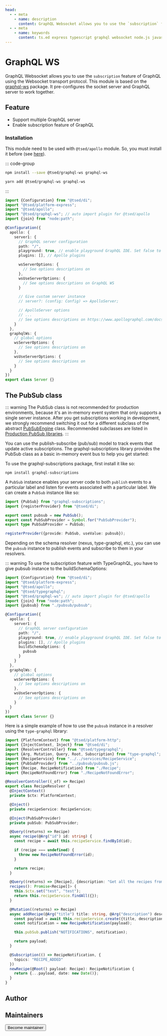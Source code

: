 ```yaml
---
head:
  - - meta
    - name: description
      content: GraphQL Websocket allows you to use the `subscription` feature of GraphQL using the Websocket transport protocol.
  - - meta
    - name: keywords
      content: ts.ed express typescript graphql websocket node.js javascript decorators
---
```


# GraphQL WS

<Banner src="/graphql-ws-large.png" height="200" />

GraphQL Websocket allows you to use the `subscription` feature of GraphQL using the Websocket transport protocol.
This module is based on the [graphql-ws](https://the-guild.dev/graphql/ws) package. It pre-configures the socket server and GraphQL server to work together.

## Feature

- Support multiple GraphQL server
- Enable subscription feature of GraphQL

### Installation

This module need to be used with `@tsed/apollo` module. So, you must install it before (see [here](/tutorials/graphql-apollo.md)).

::: code-group

```bash [Npm]
npm install --save @tsed/graphql-ws graphql-ws
```

```bash [Yarn]
yarn add @tsed/graphql-ws graphql-ws
```

:::

```typescript
import {Configuration} from "@tsed/di";
import "@tsed/platform-express";
import "@tsed/apollo";
import "@tsed/graphql-ws"; // auto import plugin for @tsed/apollo
import {join} from "node:path";

@Configuration({
  apollo: {
    server1: {
      // GraphQL server configuration
      path: "/",
      playground: true, // enable playground GraphQL IDE. Set false to use Apollo Studio
      plugins: [], // Apollo plugins

      wsServerOptions: {
        // See options descriptions on
      },
      wsUseServerOptions: {
        // See options descriptions on GraphQL WS
      }

      // Give custom server instance
      // server?: (config: Config) => ApolloServer;

      // ApolloServer options
      // ...
      // See options descriptions on https://www.apollographql.com/docs/apollo-server/api/apollo-server.html
    }
  },
  graphqlWs: {
    // global options
    wsServerOptions: {
      // See options descriptions on
    },
    wsUseServerOptions: {
      // See options descriptions on
    }
  }
})
export class Server {}
```

## The PubSub class

::: warning
The PubSub class is not recommended for production environments, because it's an in-memory event system that only supports a single server instance. After you get subscriptions working in development, we strongly recommend switching it out for a different subclass of the abstract [PubSubEngine](https://github.com/apollographql/graphql-subscriptions/blob/master/src/pubsub-engine.ts)
class. Recommended subclasses are listed in [Production PubSub libraries](https://www.apollographql.com/docs/apollo-server/data/subscriptions/#production-pubsub-libraries).
:::

You can use the publish-subscribe (pub/sub) model to track events that update active subscriptions.
The graphql-subscriptions library provides the PubSub class as a basic in-memory event bus to help you get started:

To use the graphql-subscriptions package, first install it like so:

```shell
npm install graphql-subscriptions
```

A `PubSub` instance enables your server code to both `publish` events to a particular label and listen for events associated with a particular label.
We can create a `PubSub` instance like so:

```typescript
import {PubSub} from "graphql-subscriptions";
import {registerProvider} from "@tsed/di";

export const pubsub = new PubSub();
export const PubSubProvider = Symbol.for("PubSubProvider");
export type PubSubProvider = PubSub;

registerProvider({provide: PubSub, useValue: pubsub});
```

Depending on the schema resolver (nexus, type-graphql, etc.), you can use the `pubsub` instance to publish events and subscribe to them in your resolvers.

::: warning
To use the subscription feature with TypeGraphQL, you have to give pubsub instance to the buildSchemaOptions:

```typescript
import {Configuration} from "@tsed/di";
import "@tsed/platform-express";
import "@tsed/apollo";
import "@tsed/typegraphql";
import "@tsed/graphql-ws"; // auto import plugin for @tsed/apollo
import {join} from "node:path";
import {pubsub} from "./pubsub/pubsub";

@Configuration({
  apollo: {
    server1: {
      // GraphQL server configuration
      path: "/",
      playground: true, // enable playground GraphQL IDE. Set false to use Apollo Studio
      plugins: [], // Apollo plugins
      buildSchemaOptions: {
        pubsub
      }
    }
  },
  graphqlWs: {
    // global options
    wsServerOptions: {
      // See options descriptions on
    },
    wsUseServerOptions: {
      // See options descriptions on
    }
  }
})
export class Server {}
```

Here is a simple example of how to use the `pubsub` instance in a resolver using the `type-graphql` library:

```typescript
import {PlatformContext} from "@tsed/platform-http";
import {InjectContext, Inject} from "@tsed/di";
import {ResolverController} from "@tsed/typegraphql";
import {Arg, Mutation, Query, Root, Subscription} from "type-graphql";
import {RecipeService} from "../../services/RecipeService";
import {PubSubProvider} from "../pubsub/pubsub.js";
import {Recipe, RecipeNotification} from "./Recipe";
import {RecipeNotFoundError} from "./RecipeNotFoundError";

@ResolverController((_of) => Recipe)
export class RecipeResolver {
  @InjectContext()
  private $ctx: PlatformContext;

  @Inject()
  private recipeService: RecipeService;

  @Inject(PubSubProvider)
  private pubSub: PubSubProvider;

  @Query((returns) => Recipe)
  async recipe(@Arg("id") id: string) {
    const recipe = await this.recipeService.findById(id);

    if (recipe === undefined) {
      throw new RecipeNotFoundError(id);
    }

    return recipe;
  }

  @Query((returns) => [Recipe], {description: "Get all the recipes from around the world "})
  recipes(): Promise<Recipe[]> {
    this.$ctx.set("test", "test");
    return this.recipeService.findAll({});
  }

  @Mutation((returns) => Recipe)
  async addRecipe(@Arg("title") title: string, @Arg("description") description: string) {
    const payload = await this.recipeService.create({title, description});
    const notification = new RecipeNotification(payload);

    this.pubSub.publish("NOTIFICATIONS", notification);

    return payload;
  }

  @Subscription(() => RecipeNotification, {
    topics: "RECIPE_ADDED"
  })
  newRecipe(@Root() payload: Recipe): RecipeNotification {
    return {...payload, date: new Date()};
  }
}
```

## Author

<GithubContributors users="['Romakita']"/>

## Maintainers

<GithubContributors users="['Romakita']"/>

<div class="flex items-center justify-center p-5">
<Button href="/contributing.html" class="rounded-medium">
 Become maintainer
</Button>
</div>

